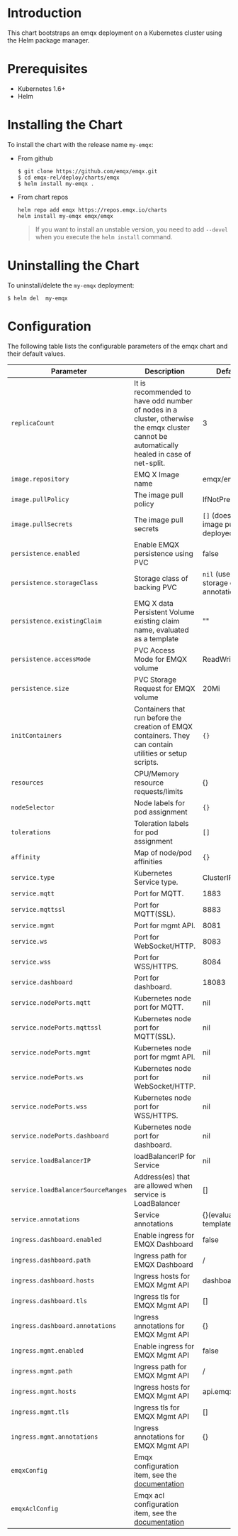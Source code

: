 # Introduction
This chart bootstraps an emqx deployment on a Kubernetes cluster using the Helm package manager. 

# Prerequisites
+ Kubernetes 1.6+
+ Helm

# Installing the Chart
To install the chart with the release name `my-emqx`:

+   From github 
    ```
    $ git clone https://github.com/emqx/emqx.git
    $ cd emqx-rel/deploy/charts/emqx
    $ helm install my-emqx .
    ```

+   From chart repos
    ```
    helm repo add emqx https://repos.emqx.io/charts
    helm install my-emqx emqx/emqx
    ```
    > If you want to install an unstable version, you need to add `--devel` when you execute the `helm install` command.

# Uninstalling the Chart
To uninstall/delete the `my-emqx` deployment:
```
$ helm del  my-emqx
```

# Configuration
The following table lists the configurable parameters of the emqx chart and their default values.

| Parameter  | Description | Default Value |
| ---        |  ---        | ---           |
| `replicaCount` | It is recommended to have odd number of nodes in a cluster, otherwise the emqx cluster cannot be automatically healed in case of net-split. |3|
| `image.repository` | EMQ X Image name |emqx/emqx|
| `image.pullPolicy`  | The image pull policy  |IfNotPresent|
| `image.pullSecrets `  | The image pull secrets  |`[]` (does not add image pull secrets to deployed pods)|
| `persistence.enabled` | Enable EMQX persistence using PVC |false|
| `persistence.storageClass` | Storage class of backing PVC |`nil` (uses alpha storage class annotation)|
| `persistence.existingClaim` | EMQ X data Persistent Volume existing claim name, evaluated as a template |""|
| `persistence.accessMode` | PVC Access Mode for EMQX volume |ReadWriteOnce|
| `persistence.size` | PVC Storage Request for EMQX volume |20Mi|
| `initContainers` | Containers that run before the creation of EMQX containers. They can contain utilities or setup scripts. |`{}`|
| `resources` | CPU/Memory resource requests/limits |{}|
| `nodeSelector` | Node labels for pod assignment |`{}`|
| `tolerations` | Toleration labels for pod assignment |`[]`|
| `affinity` | Map of node/pod affinities |`{}`|
| `service.type`  | Kubernetes Service type. |ClusterIP|
| `service.mqtt`  | Port for MQTT. |1883|
| `service.mqttssl` | Port for MQTT(SSL). |8883|
| `service.mgmt`  | Port for mgmt API. |8081|
| `service.ws`  | Port for WebSocket/HTTP. |8083|
| `service.wss`  | Port for WSS/HTTPS. |8084|
| `service.dashboard`  | Port for dashboard. |18083|
| `service.nodePorts.mqtt`  | Kubernetes node port for MQTT. |nil|
| `service.nodePorts.mqttssl` | Kubernetes node port for MQTT(SSL). |nil|
| `service.nodePorts.mgmt`  | Kubernetes node port for mgmt API. |nil|
| `service.nodePorts.ws`  | Kubernetes node port for WebSocket/HTTP. |nil|
| `service.nodePorts.wss`  | Kubernetes node port for WSS/HTTPS. |nil|
| `service.nodePorts.dashboard`  | Kubernetes node port for dashboard. |nil|
| `service.loadBalancerIP`  | loadBalancerIP for Service |	nil |
| `service.loadBalancerSourceRanges` |	Address(es) that are allowed when service is LoadBalancer |	[] |
| `service.annotations` |	Service annotations |	{}(evaluated as a template)|
| `ingress.dashboard.enabled` |	Enable ingress for EMQX Dashboard |	false |
| `ingress.dashboard.path` | Ingress path for EMQX Dashboard |	/ |
| `ingress.dashboard.hosts` | Ingress hosts for EMQX Mgmt API |	dashboard.emqx.local |
| `ingress.dashboard.tls` | Ingress tls for EMQX Mgmt API |	[] |
| `ingress.dashboard.annotations` | Ingress annotations for EMQX Mgmt API |	{} |
| `ingress.mgmt.enabled` |	Enable ingress for EMQX Mgmt API |	false |
| `ingress.mgmt.path` | Ingress path for EMQX Mgmt API |	/ |
| `ingress.mgmt.hosts` | Ingress hosts for EMQX Mgmt API |	api.emqx.local |
| `ingress.mgmt.tls` | Ingress tls for EMQX Mgmt API |	[] |
| `ingress.mgmt.annotations` | Ingress annotations for EMQX Mgmt API |	{} |
| `emqxConfig` | Emqx configuration item, see the [documentation](https://hub.docker.com/r/emqx/emqx) | |
| `emqxAclConfig` | Emqx acl configuration item, see the [documentation](https://docs.emqx.io/broker/latest/en/advanced/acl-file.html) | |

